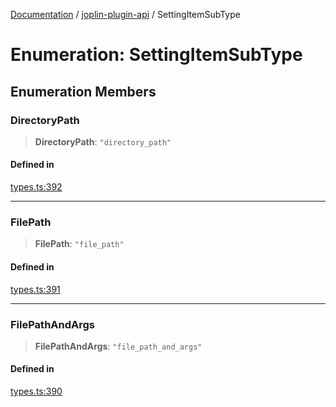 [Documentation](../../packages.md) / [joplin-plugin-api](../index.md) / SettingItemSubType

# Enumeration: SettingItemSubType

## Enumeration Members

### DirectoryPath

> **DirectoryPath**: `"directory_path"`

#### Defined in

[types.ts:392](https://github.com/rxliuli/joplin-utils/blob/a3a4c55f9104da0aa8b36da1259d082b810b3d68/packages/joplin-plugin-api/src/types.ts#L392)

---

### FilePath

> **FilePath**: `"file_path"`

#### Defined in

[types.ts:391](https://github.com/rxliuli/joplin-utils/blob/a3a4c55f9104da0aa8b36da1259d082b810b3d68/packages/joplin-plugin-api/src/types.ts#L391)

---

### FilePathAndArgs

> **FilePathAndArgs**: `"file_path_and_args"`

#### Defined in

[types.ts:390](https://github.com/rxliuli/joplin-utils/blob/a3a4c55f9104da0aa8b36da1259d082b810b3d68/packages/joplin-plugin-api/src/types.ts#L390)

